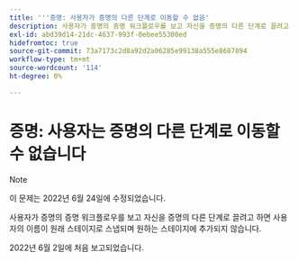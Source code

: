 ```yaml
---
title: '''증명: 사용자가 증명의 다른 단계로 이동할 수 없음'
description: 사용자가 증명의 증명 워크플로우를 보고 자신을 증명의 다른 단계로 끌려고 하면 사용자의 이름이 원래 스테이지로 스냅되며 원하는 스테이지에 추가되지 않습니다.
exl-id: abd39d14-21dc-4637-993f-0ebee55300ed
hidefromtoc: true
source-git-commit: 73a7173c2d8a92d2a06285e99138a555e8687894
workflow-type: tm+mt
source-wordcount: '114'
ht-degree: 0%

---
```


# 증명: 사용자는 증명의 다른 단계로 이동할 수 없습니다

>[!NOTE]
>
>이 문제는 2022년 6월 24일에 수정되었습니다.

사용자가 증명의 증명 워크플로우를 보고 자신을 증명의 다른 단계로 끌려고 하면 사용자의 이름이 원래 스테이지로 스냅되며 원하는 스테이지에 추가되지 않습니다.

2022년 6월 2일에 처음 보고되었습니다.
